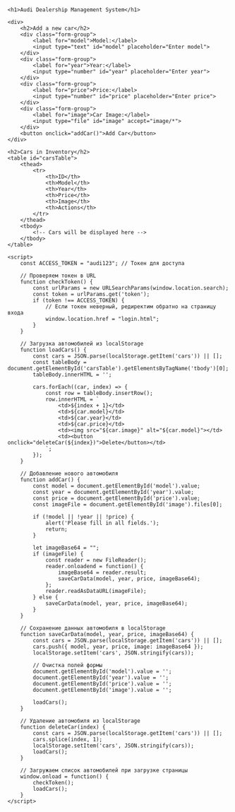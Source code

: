 <!DOCTYPE html>
<html lang="ru">
<head>
    <meta charset="UTF-8">
    <meta name="viewport" content="width=device-width, initial-scale=1.0">
    <title>Audi Dealership System</title>
    <style>
        body {
            font-family: Arial, sans-serif;
            margin: 20px;
        }
        table {
            width: 100%;
            border-collapse: collapse;
            margin-top: 20px;
        }
        table, th, td {
            border: 1px solid #ddd;
        }
        th, td {
            padding: 8px;
            text-align: left;
        }
        .form-group {
            margin-bottom: 10px;
        }
        input[type="text"], input[type="number"] {
            padding: 5px;
            width: 200px;
        }
        button {
            padding: 10px;
            background-color: #4CAF50;
            color: white;
            border: none;
            cursor: pointer;
        }
        button:hover {
            background-color: #45a049;
        }
        img {
            width: 100px;
            height: auto;
            margin-top: 5px;
        }
    </style>
</head>
<body>

    <h1>Audi Dealership Management System</h1>

    <div>
        <h2>Add a new car</h2>
        <div class="form-group">
            <label for="model">Model:</label>
            <input type="text" id="model" placeholder="Enter model">
        </div>
        <div class="form-group">
            <label for="year">Year:</label>
            <input type="number" id="year" placeholder="Enter year">
        </div>
        <div class="form-group">
            <label for="price">Price:</label>
            <input type="number" id="price" placeholder="Enter price">
        </div>
        <div class="form-group">
            <label for="image">Car Image:</label>
            <input type="file" id="image" accept="image/*">
        </div>
        <button onclick="addCar()">Add Car</button>
    </div>

    <h2>Cars in Inventory</h2>
    <table id="carsTable">
        <thead>
            <tr>
                <th>ID</th>
                <th>Model</th>
                <th>Year</th>
                <th>Price</th>
                <th>Image</th>
                <th>Actions</th>
            </tr>
        </thead>
        <tbody>
            <!-- Cars will be displayed here -->
        </tbody>
    </table>

    <script>
        const ACCESS_TOKEN = "audi123"; // Токен для доступа

        // Проверяем токен в URL
        function checkToken() {
            const urlParams = new URLSearchParams(window.location.search);
            const token = urlParams.get('token');
            if (token !== ACCESS_TOKEN) {
                // Если токен неверный, редиректим обратно на страницу входа
                window.location.href = "login.html";
            }
        }

        // Загрузка автомобилей из localStorage
        function loadCars() {
            const cars = JSON.parse(localStorage.getItem('cars')) || [];
            const tableBody = document.getElementById('carsTable').getElementsByTagName('tbody')[0];
            tableBody.innerHTML = '';

            cars.forEach((car, index) => {
                const row = tableBody.insertRow();
                row.innerHTML = `
                    <td>${index + 1}</td>
                    <td>${car.model}</td>
                    <td>${car.year}</td>
                    <td>${car.price}</td>
                    <td><img src="${car.image}" alt="${car.model}"></td>
                    <td><button onclick="deleteCar(${index})">Delete</button></td>
                `;
            });
        }

        // Добавление нового автомобиля
        function addCar() {
            const model = document.getElementById('model').value;
            const year = document.getElementById('year').value;
            const price = document.getElementById('price').value;
            const imageFile = document.getElementById('image').files[0];

            if (!model || !year || !price) {
                alert('Please fill in all fields.');
                return;
            }

            let imageBase64 = "";
            if (imageFile) {
                const reader = new FileReader();
                reader.onloadend = function() {
                    imageBase64 = reader.result;
                    saveCarData(model, year, price, imageBase64);
                };
                reader.readAsDataURL(imageFile);
            } else {
                saveCarData(model, year, price, imageBase64);
            }
        }

        // Сохранение данных автомобиля в localStorage
        function saveCarData(model, year, price, imageBase64) {
            const cars = JSON.parse(localStorage.getItem('cars')) || [];
            cars.push({ model, year, price, image: imageBase64 });
            localStorage.setItem('cars', JSON.stringify(cars));

            // Очистка полей формы
            document.getElementById('model').value = '';
            document.getElementById('year').value = '';
            document.getElementById('price').value = '';
            document.getElementById('image').value = '';

            loadCars();
        }

        // Удаление автомобиля из localStorage
        function deleteCar(index) {
            const cars = JSON.parse(localStorage.getItem('cars')) || [];
            cars.splice(index, 1);
            localStorage.setItem('cars', JSON.stringify(cars));
            loadCars();
        }

        // Загружаем список автомобилей при загрузке страницы
        window.onload = function() {
            checkToken();
            loadCars();
        }
    </script>

</body>
</html>


